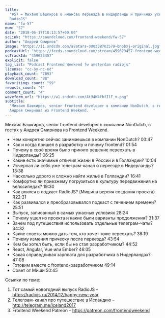 ```yaml
---
title:
  "#57 – Михаил Башкиров о нюансах переезда в Нидерланды и причинах ухода из
  RadioJS"
name: "fw-57"
num: "57"
date: "2018-06-17T18:13:57+00:00"
scLink: "https://soundcloud.com/frontend-weekend/fw-57"
author: "Андрей Смирнов"
image: "https://i1.sndcdn.com/avatars-000358703579-bnobxj-original.jpg"
podcastUrl: "https://feeds.soundcloud.com/stream/459623457-frontend-weekend-fw-57.m4a"
scTrackId: "459623457"
explicit: false
tag_list: "Podcast Frontend Weekend fw amsterdam radiojs"
license: "cc-by-nc-nd"
playback_count: "7893"
download_count: "88"
favoritings_count: "99"
reposts_count: "9"
comment_count: "4"
waveform_url: "https://w1.sndcdn.com/At94W4fbfIlF_m.png"
subtitle:
  "Михаил Башкиров, senior frontend developer в компании NonDutch, в гостях у
  Андрея Смирнова из Frontend Weekend.  "
---
```


Михаил Башкиров, senior frontend developer в компании NonDutch, в гостях у
Андрея Смирнова из Frontend Weekend.

- Чем конкретно сейчас занимаешься в компании NonDutch?
  <timecode sec="47">00:47</timecode>
- Как и когда пришел в разработку и почему frontend?
  <timecode sec="114">01:54</timecode>
- Почему в своё время было принято решение переехать в Нидерланды?
  <timecode sec="385">06:25</timecode>
- Какие есть значимые отличия жизни в России и в Голландии?
  <timecode sec="604">10:04</timecode>
- Исчерпал ли себя уже телеграм-канал о переезде в Нидерланды?
  <timecode sec="818">13:38</timecode>
- Насколько дорого и сложно найти жильё в Голландии?
  <timecode sec="1001">16:41</timecode>
- Комфортно ли приезжему погрузиться в культуру передвижения на велосипедах?
  <timecode sec="1170">19:30</timecode>
- Как влился в подкаст RadioJS? (Мишина версия создания проекта)
  R<timecode sec="1351">22:31</timecode>
- Как развивался и преобразовывался подкаст с течением времени?
  <timecode sec="1551">25:51</timecode>
- Выпуск, записанный в самых ужасных условиях
  <timecode sec="1704">28:24</timecode>
- Почему ушел из проекта и какие были варианты продолжения?
  <timecode sec="1897">31:37</timecode>
- Зачем под путешествия использовать отдельные телеграм-чаты?
  <timecode sec="2072">34:32</timecode>
- Какие советы можно дать тем, кто хочет тоже переехать?
  <timecode sec="2299">38:19</timecode>
- Почему изменил прическу после переезда? <timecode sec="2634">43:54</timecode>
- Кем бы хотел быть, если бы не стал разработчиком?
  <timecode sec="2692">44:52</timecode>
- React, Angular, Vue или Ember? <timecode sec="2765">46:05</timecode>
- Какая справедливая зарплата для разработчика в Нидерландах?
  <timecode sec="2828">47:08</timecode>
- Готовим вместе с frontend-разработчиком <timecode sec="2954">49:14</timecode>
- Совет от Миши <timecode sec="3045">50:45</timecode>

Ссылки по теме:

1. Тот самый новогодний выпуск RadioJS –
   <https://radiojs.ru/2014/12/happy-new-year>
2. Телеграм-канал про путешествие в Исландию – <http://telegram.me/iceland2017>
3. Frontend Weekend Patreon – <https://patreon.com/frontendweekend>
